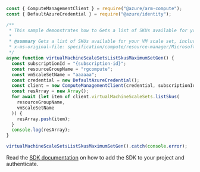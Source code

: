 ```javascript
const { ComputeManagementClient } = require("@azure/arm-compute");
const { DefaultAzureCredential } = require("@azure/identity");

/**
 * This sample demonstrates how to Gets a list of SKUs available for your VM scale set, including the minimum and maximum VM instances allowed for each SKU.
 *
 * @summary Gets a list of SKUs available for your VM scale set, including the minimum and maximum VM instances allowed for each SKU.
 * x-ms-original-file: specification/compute/resource-manager/Microsoft.Compute/stable/2021-11-01/examples/compute/VirtualMachineScaleSets_ListSkus_MaximumSet_Gen.json
 */
async function virtualMachineScaleSetsListSkusMaximumSetGen() {
  const subscriptionId = "{subscription-id}";
  const resourceGroupName = "rgcompute";
  const vmScaleSetName = "aaaaaa";
  const credential = new DefaultAzureCredential();
  const client = new ComputeManagementClient(credential, subscriptionId);
  const resArray = new Array();
  for await (let item of client.virtualMachineScaleSets.listSkus(
    resourceGroupName,
    vmScaleSetName
  )) {
    resArray.push(item);
  }
  console.log(resArray);
}

virtualMachineScaleSetsListSkusMaximumSetGen().catch(console.error);
```

Read the [SDK documentation](https://github.com/Azure/azure-sdk-for-js/blob/%40azure%2Farm-compute_17.3.1/sdk/compute/arm-compute/README.md) on how to add the SDK to your project and authenticate.
